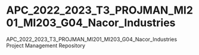 # APC_2022_2023_T3_PROJMAN_MI201_MI203_G04_Nacor_Industries
APC_2022_2023_T3_PROJMAN_MI201_MI203_G04_Nacor_Industries Project Management Repository
